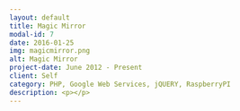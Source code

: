 ```yaml
---
layout: default
title: Magic Mirror
modal-id: 7
date: 2016-01-25
img: magicmirror.png
alt: Magic Mirror
project-date: June 2012 - Present
client: Self
category: PHP, Google Web Services, jQUERY, RaspberryPI
description: <p></p>
---
```

